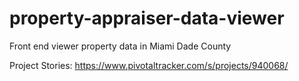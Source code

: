 property-appraiser-data-viewer
===============================

Front end viewer property data in Miami Dade County

Project Stories: https://www.pivotaltracker.com/s/projects/940068/
